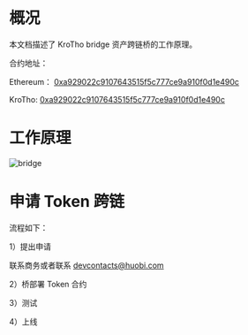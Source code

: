 # 概况
本文档描述了 KroTho bridge 资产跨链桥的工作原理。

合约地址：

Ethereum： [0xa929022c9107643515f5c777ce9a910f0d1e490c](https://etherscan.io/address/0xa929022c9107643515f5c777ce9a910f0d1e490c)

KroTho: [0xa929022c9107643515f5c777ce9a910f0d1e490c](https://scan.KroThochain.com/address/0xa929022c9107643515f5c777ce9a910f0d1e490c)

# 工作原理
![bridge](images/bridge.png)

# 申请 Token 跨链

流程如下：

1）提出申请

联系商务或者联系 <devcontacts@huobi.com>

2）桥部署 Token 合约

3）测试

4）上线